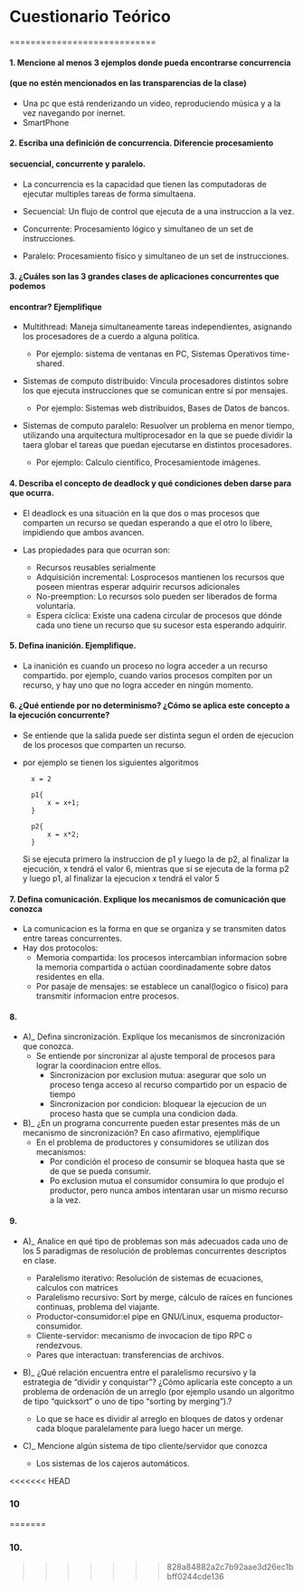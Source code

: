 # Cuestionario Teórico

============================

#### 1. Mencione al menos 3 ejemplos donde pueda encontrarse concurrencia
#### (que no estén mencionados en las transparencias de la clase)

* Una pc que está renderizando un video, reproduciendo música y a la vez
  navegando por inernet.
* SmartPhone 

#### 2. Escriba una definición de concurrencia. Diferencie procesamiento
#### secuencial, concurrente y paralelo.

* La concurrencia es la capacidad que tienen las computadoras de
  ejecutar multiples tareas de forma simultaena.

* Secuencial: Un flujo de control que ejecuta de a una instruccion a la vez.

* Concurrente: Procesamiento lógico y simultaneo de un set de instrucciones.

* Paralelo: Procesamiento físico y simultaneo de un set de instrucciones.

#### 3. ¿Cuáles son las 3 grandes clases de aplicaciones concurrentes que podemos
#### encontrar? Ejemplifique

* Multithread: Maneja simultaneamente tareas independientes, asignando los
  procesadores de a cuerdo a alguna politica.
    * Por ejemplo: sistema de ventanas en PC, Sistemas Operativos time-shared.

* Sistemas de computo distribuido: Vincula procesadores distintos sobre los que
  ejecuta instrucciones que se comunican entre sí por mensajes.
    * Por ejemplo: Sistemas web distribuidos, Bases de Datos de bancos.

* Sistemas de computo paralelo: Resuolver un problema en menor tiempo, utilizando
  una arquitectura multiprocesador en la que se puede dividir la taera globar el
  tareas que puedan ejecutarse en distintos procesadores.
    * Por ejemplo: Calculo científico, Procesamientode imágenes.

#### 4. Describa el concepto de deadlock y qué condiciones deben darse para que ocurra.

* El deadlock es una situación en la que dos o mas procesos que comparten un
  recurso se quedan esperando a que el otro lo libere, impidiendo que ambos avancen.

* Las propiedades para que ocurran son:
  * Recursos reusables serialmente
  * Adquisición incremental: Losprocesos mantienen los recursos que poseen
    mientras esperar adquirir recursos adicionales
  * No-preemption: Lo recursos solo pueden ser liberados de forma voluntaria.
  * Espera cíclica: Existe una cadena circular de procesos que dónde cada uno
    tiene un recurso que su sucesor esta esperando adquirir.

#### 5. Defina inanición. Ejemplifique.

* La inanición es cuando un proceso no logra acceder a un recurso compartido.
  por ejemplo, cuando varios procesos compiten por un recurso, y hay uno que no
  logra acceder en ningún momento.

#### 6. ¿Qué entiende por no determinismo? ¿Cómo se aplica este concepto a la ejecución concurrente?

* Se entiende que la salida puede ser distinta segun el orden de ejecucion de
  los procesos que comparten un recurso.
* por ejemplo se tienen los siguientes algoritmos

        x = 2

        p1{
            x = x+1;
        }

        p2{
            x = x*2;
        }

  Si se ejecuta primero la instruccion de p1 y luego la de p2, al finalizar la
  ejecución, x tendrá el valor 6, mientras que si se ejecuta de la forma p2 y
  luego p1, al finalizar la ejecucion x tendrá el valor 5

#### 7. Defina comunicación. Explique los mecanismos de comunicación que conozca

* La comunicacion es la forma en que se organiza y se transmiten datos entre
  tareas concurrentes.
* Hay dos protocolos:
  * Memoria compartida: los procesos intercambian informacion sobre la memoria
    compartida o actúan coordinadamente sobre datos residentes en ella.
  * Por pasaje de mensajes: se establece un canal(logico o fisico) para
    transmitir informacion entre procesos.

#### 8.
* A)_ Defina sincronización. Explique los mecanismos de sincronización que conozca.
  * Se entiende por sincronizar al ajuste temporal de procesos para lograr la
    coordinacion entre ellos.
    * Sincronizacion por exclusion mutua: asegurar que solo un proceso tenga
      acceso al recurso compartido por un espacio de tiempo
    * Sincronizacion por condicion: bloquear la ejecucion de un proceso hasta
      que se cumpla una condicion dada.
* B)_  ¿En un programa concurrente pueden estar presentes más de un mecanismo
        de sincronización? En caso afirmativo, ejemplifique
  * En el problema de productores y consumidores se utilizan dos mecanismos:
    * Por condición el proceso de consumir se bloquea hasta que se de que se
      pueda consumir.
    * Po exclusion mutua el consumidor consumira lo que produjo el productor,
      pero nunca ambos intentaran usar un mismo recurso a la vez.

#### 9.
* A)_ Analice en qué tipo de problemas son más adecuados cada uno de los 5
    paradigmas de resolución de problemas concurrentes descriptos en clase.
  * Paralelismo iterativo: Resolución de sistemas de ecuaciones, calculos con matrices
  * Paralelismo recursivo: Sort by merge, cálculo de raíces en funciones continuas,
    problema del viajante.
  * Productor-consumidor:el pipe en GNU/Linux, esquema productor-consumidor.
  * Cliente-servidor: mecanismo de invocacion de tipo RPC o rendezvous.
  * Pares que interactuan: transferencias de archivos.

* B)_ ¿Qué relación encuentra entre el paralelismo recursivo y la estrategia de
      “dividir y conquistar”? ¿Cómo aplicaría este  concepto a un problema de
      ordenación de un arreglo (por ejemplo usando un algoritmo de tipo “quicksort”
      o uno de tipo “sorting by merging”).?
  * Lo que se hace es dividir  al arreglo en bloques de datos y ordenar cada bloque paralelamente para luego hacer un merge.

* C)_ Mencione algún sistema de tipo cliente/servidor que conozca
  * Los sistemas de los cajeros automáticos.

<<<<<<< HEAD
### 10
=======
### 10. 
>>>>>>> 828a84882a2c7b92aae3d26ec1bbff0244cde136
